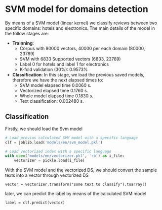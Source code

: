 SVM model for domains detection
=========================

By means of a SVM model (linear kernel) we classify reviews between two specific domains: hotels and electronics.
The main details of the model in the follow stages are:

* **Trainning**:
  * Corpus with 80000 vectors, 40000 per each domain (80000, 23789)
  * SVM with 6833 Supported vectors (6833, 23789)
  * Label 0 for hotels and label 1 for electronics
  * K-fold validation (30%): 0.9573%
* **Classification**: In this stage, we load the previous saved models, therefore we have the next elapsed times to: 
  * SVM model elapsed time 0.0060 s.
  * Vectorized elapsed time 0.1760 s. 
  * Whole model elapsed time 0.1830 s. 
  * Text classification: 0.002480 s.
  
Classification
--------------------
Firstly, we should load the Svm model
```python
# Load previus calculated SVM model with a specific language
clf = joblib.load('models/en/svm_model.pkl')

# Load vectorized index with a specific language
with open('models/en/vectorizer.pkl', 'rb') as i_file:
    vectorizer = pickle.load(i_file)
```
With the SVM model and the vectorized DS, we should convert the sample texts into a vector through vectorized DS
```
vector = vectorizer.transform("some text to classify").toarray()
```
later, we can predict the label by means of the calculated SVM model

```
label = clf.predict(vector)
```
